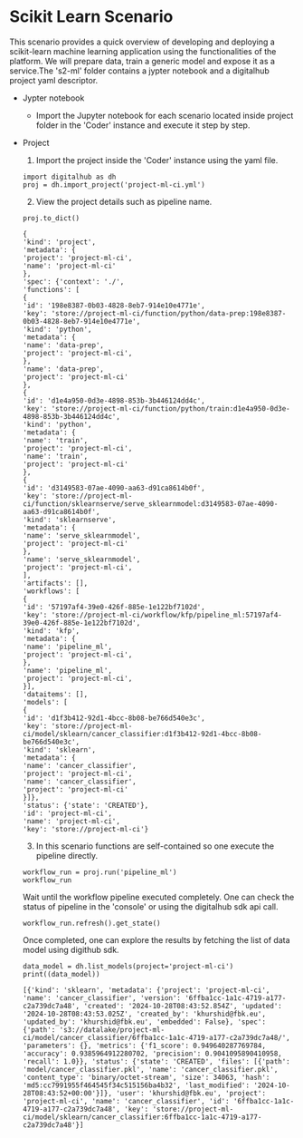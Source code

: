 # Scikit Learn Scenario
This scenario provides a quick overview of developing and deploying a scikit-learn machine learning application using the functionalities of the platform. We will prepare data, train a generic model and expose it as a service.The 's2-ml' folder contains a jypter notebook and a digitalhub project yaml descriptor.

- Jypter notebook 
	- Import the Jupyter notebook for each scenario located inside project folder in the 'Coder' instance and execute it step by step.

- Project
	
   1. Import the project inside the 'Coder' instance using the yaml file.
	```
 	import digitalhub as dh
	proj = dh.import_project('project-ml-ci.yml')
	```

   2.  View the project details such as pipeline name.
     ```
     proj.to_dict()
     ```
     ```
     {
     'kind': 'project',
     'metadata': {
     'project': 'project-ml-ci',
     'name': 'project-ml-ci'
     },
     'spec': {'context': './',
     'functions': [
     {
     'id': '198e8387-0b03-4828-8eb7-914e10e4771e',
     'key': 'store://project-ml-ci/function/python/data-prep:198e8387-0b03-4828-8eb7-914e10e4771e',
     'kind': 'python',
     'metadata': {
     'name': 'data-prep',
     'project': 'project-ml-ci',
     },
     'name': 'data-prep',
     'project': 'project-ml-ci'
     },
     {
     'id': 'd1e4a950-0d3e-4898-853b-3b446124dd4c',
    'key': 'store://project-ml-ci/function/python/train:d1e4a950-0d3e-4898-853b-3b446124dd4c',
    'kind': 'python',
    'metadata': {
     'name': 'train',
     'project': 'project-ml-ci',
     'name': 'train',
     'project': 'project-ml-ci'
     },
     {
     'id': 'd3149583-07ae-4090-aa63-d91ca8614b0f',
     'key': 'store://project-ml-ci/function/sklearnserve/serve_sklearnmodel:d3149583-07ae-4090-aa63-d91ca8614b0f',
     'kind': 'sklearnserve',
     'metadata': {
     'name': 'serve_sklearnmodel',
     'project': 'project-ml-ci'
     },
     'name': 'serve_sklearnmodel',
     'project': 'project-ml-ci',
    ],
     'artifacts': [],
     'workflows': [
     {
     'id': '57197af4-39e0-426f-885e-1e122bf7102d',
     'key': 'store://project-ml-ci/workflow/kfp/pipeline_ml:57197af4-39e0-426f-885e-1e122bf7102d',
     'kind': 'kfp',
     'metadata': {
     'name': 'pipeline_ml',
     'project': 'project-ml-ci',
     },
     'name': 'pipeline_ml',
     'project': 'project-ml-ci',
     }],
     'dataitems': [],
     'models': [
     {
     'id': 'd1f3b412-92d1-4bcc-8b08-be766d540e3c',
    'key': 'store://project-ml-ci/model/sklearn/cancer_classifier:d1f3b412-92d1-4bcc-8b08-be766d540e3c',
    'kind': 'sklearn',
    'metadata': {
     'name': 'cancer_classifier',
     'project': 'project-ml-ci',
     'name': 'cancer_classifier',
    'project': 'project-ml-ci'
     }]},
     'status': {'state': 'CREATED'},
     'id': 'project-ml-ci',
     'name': 'project-ml-ci',
     'key': 'store://project-ml-ci'}
     ```

   3. In this scenario functions are self-contained so one execute the pipeline directly.
     ```
     workflow_run = proj.run('pipeline_ml')
     workflow_run
     ```
     Wait until the workflow pipeline executed completely. One can check the status of pipeline in the 'console' or using the digitalhub sdk api call.
     ```
     workflow_run.refresh().get_state()
     ```
     Once completed, one can explore the results by fetching the list of data model using digithub sdk.
     ```
     data_model = dh.list_models(project='project-ml-ci')
     print((data_model))
     ```
     ```
     [{'kind': 'sklearn', 'metadata': {'project': 'project-ml-ci', 'name': 'cancer_classifier', 'version': '6ffba1cc-1a1c-4719-a177-c2a739dc7a48', 'created': '2024-10-28T08:43:52.854Z', 'updated': '2024-10-28T08:43:53.025Z', 'created_by': 'khurshid@fbk.eu', 'updated_by': 'khurshid@fbk.eu', 'embedded': False}, 'spec': {'path': 's3://datalake/project-ml-ci/model/cancer_classifier/6ffba1cc-1a1c-4719-a177-c2a739dc7a48/', 'parameters': {}, 'metrics': {'f1_score': 0.949640287769784, 'accuracy': 0.9385964912280702, 'precision': 0.9041095890410958, 'recall': 1.0}}, 'status': {'state': 'CREATED', 'files': [{'path': 'model/cancer_classifier.pkl', 'name': 'cancer_classifier.pkl', 'content_type': 'binary/octet-stream', 'size': 34063, 'hash': 'md5:cc7991955f464545f34c515156ba4b32', 'last_modified': '2024-10-28T08:43:52+00:00'}]}, 'user': 'khurshid@fbk.eu', 'project': 'project-ml-ci', 'name': 'cancer_classifier', 'id': '6ffba1cc-1a1c-4719-a177-c2a739dc7a48', 'key': 'store://project-ml-ci/model/sklearn/cancer_classifier:6ffba1cc-1a1c-4719-a177-c2a739dc7a48'}]
     ```
	
	

	
	


	
	


